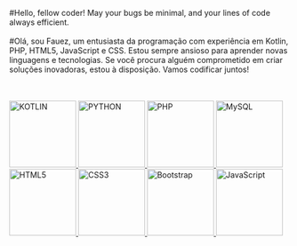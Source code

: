 #Hello, fellow coder! May your bugs be minimal, and your lines of code always efficient.<br><br>
#Olá, sou Fauez, um entusiasta da programação com experiência em Kotlin, PHP, HTML5, JavaScript e CSS. Estou sempre ansioso para aprender novas linguagens e tecnologias. Se você procura alguém comprometido em criar soluções inovadoras, estou à disposição. Vamos codificar juntos!
<!--
<div align="center">
  <img height="180em" src="https://github-readme-stats.vercel.app/api?username=fauez&show_icons=true&theme=tokyonight&include_all_commits=true&count_private=true"/>

  <img height="180em" src="https://github-readme-stats.vercel.app/api/top-langs/?username=fauez&layout=compact&langs_count=6&theme=tokyonight" width="313"/>
</div>
-->
<br>
<br>

<table>
  <a href="https://github.com/leehxd">
   <img src="https://img.icons8.com/color/2x/kotlin.png" width="120" alt="KOTLIN">
   <img src="https://img.icons8.com/color/2x/python.png" width="120" alt="PYTHON">
   <img src="https://img.icons8.com/color/2x/php.png" width="120" alt="PHP">
   <img src="https://img.icons8.com/color/2x/mysql.png" width="120" alt="MySQL">
   <img src="https://img.icons8.com/color/2x/html-5.png" width="120" alt="HTML5">
  <img src="https://img.icons8.com/color/2x/css3.png" width="120" alt="CSS3">
  <img src="https://img.icons8.com/color/2x/bootstrap.png" width="120" alt="Bootstrap">
  <img src="https://img.icons8.com/nolan/2x/javascript.png" width="120" alt="JavaScript">

</table>
<!--

 <div style="display: inline_block">
 <img height="180em" src="https://github-readme-stats.vercel.app/api?username=fauez&show_icons=true&theme=tokyonight&include_all_commits=true&count_private=true"/>
  <img height="180em" src="https://github-readme-stats.vercel.app/api/top-langs/?username=fauez&layout=compact&langs_count=6&theme=tokyonight"/>
</div>
- 🔭 I’m currently working on ...
- 🌱 I’m currently learning ...
- 👯 I’m looking to collaborate on ...
- 🤔 I’m looking for help with ...
- 💬 Ask me about ...
- 📫 How to reach me: ...
- 😄 Pronouns: ...
- ⚡ Fun fact: ...
-->
